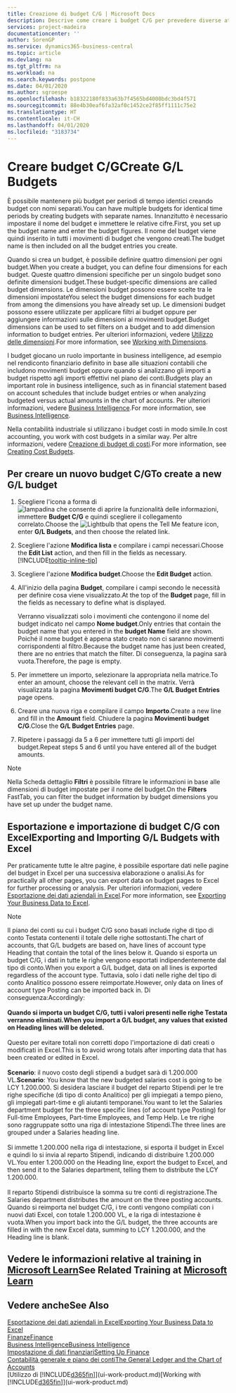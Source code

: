 ```yaml
---
title: Creazione di budget C/G | Microsoft Docs
description: Descrive come creare i budget C/G per prevedere diverse attività finanziarie e assegnare le dimensioni per scopi di business intelligence.
services: project-madeira
documentationcenter: ''
author: SorenGP
ms.service: dynamics365-business-central
ms.topic: article
ms.devlang: na
ms.tgt_pltfrm: na
ms.workload: na
ms.search.keywords: postpone
ms.date: 04/01/2020
ms.author: sgroespe
ms.openlocfilehash: b18322180f833a63b7f4565bd4000bdc3bd4f571
ms.sourcegitcommit: 88e4b30eaf6fa32af0c1452ce2f85ff1111c75e2
ms.translationtype: HT
ms.contentlocale: it-CH
ms.lasthandoff: 04/01/2020
ms.locfileid: "3183734"
---
```

# <a name="create-gl-budgets"></a><span data-ttu-id="409e1-103">Creare budget C/G</span><span class="sxs-lookup"><span data-stu-id="409e1-103">Create G/L Budgets</span></span>
<span data-ttu-id="409e1-104">È possibile mantenere più budget per periodi di tempo identici creando budget con nomi separati.</span><span class="sxs-lookup"><span data-stu-id="409e1-104">You can have multiple budgets for identical time periods by creating budgets with separate names.</span></span> <span data-ttu-id="409e1-105">Innanzitutto è necessario impostare il nome del budget e immettere le relative cifre.</span><span class="sxs-lookup"><span data-stu-id="409e1-105">First, you set up the budget name and enter the budget figures.</span></span> <span data-ttu-id="409e1-106">Il nome del budget viene quindi inserito in tutti i movimenti di budget che vengono creati.</span><span class="sxs-lookup"><span data-stu-id="409e1-106">The budget name is then included on all the budget entries you create.</span></span>  

<span data-ttu-id="409e1-107">Quando si crea un budget, è possibile definire quattro dimensioni per ogni budget.</span><span class="sxs-lookup"><span data-stu-id="409e1-107">When you create a budget, you can define four dimensions for each budget.</span></span> <span data-ttu-id="409e1-108">Queste quattro dimensioni specifiche per un singolo budget sono definite dimensioni budget.</span><span class="sxs-lookup"><span data-stu-id="409e1-108">These budget-specific dimensions are called budget dimensions.</span></span> <span data-ttu-id="409e1-109">Le dimensioni budget possono essere scelte tra le dimensioni impostate</span><span class="sxs-lookup"><span data-stu-id="409e1-109">You select the budget dimensions for each budget from among the dimensions you have already set up.</span></span> <span data-ttu-id="409e1-110">Le dimensioni budget possono essere utilizzate per applicare filtri ai budget oppure per aggiungere informazioni sulle dimensioni ai movimenti budget.</span><span class="sxs-lookup"><span data-stu-id="409e1-110">Budget dimensions can be used to set filters on a budget and to add dimension information to budget entries.</span></span> <span data-ttu-id="409e1-111">Per ulteriori informazioni, vedere [Utilizzo delle dimensioni](finance-dimensions.md).</span><span class="sxs-lookup"><span data-stu-id="409e1-111">For more information, see [Working with Dimensions](finance-dimensions.md).</span></span>

<span data-ttu-id="409e1-112">I budget giocano un ruolo importante in business intelligence, ad esempio nel rendiconto finanziario definito in base alle situazioni contabili che includono movimenti budget oppure quando si analizzano gli importi a budget rispetto agli importi effettivi nel piano dei conti.</span><span class="sxs-lookup"><span data-stu-id="409e1-112">Budgets play an important role in business intelligence, such as in financial statement based on account schedules that include budget entries or when analyzing budgeted versus actual amounts in the chart of accounts.</span></span> <span data-ttu-id="409e1-113">Per ulteriori informazioni, vedere [Business Intelligence](bi.md).</span><span class="sxs-lookup"><span data-stu-id="409e1-113">For more information, see [Business Intelligence](bi.md).</span></span>

<span data-ttu-id="409e1-114">Nella contabilità industriale si utilizzano i budget costi in modo simile.</span><span class="sxs-lookup"><span data-stu-id="409e1-114">In cost accounting, you work with cost budgets in a similar way.</span></span> <span data-ttu-id="409e1-115">Per altre informazioni, vedere [Creazione di budget di costi](finance-create-cost-budgets.md).</span><span class="sxs-lookup"><span data-stu-id="409e1-115">For more information, see [Creating Cost Budgets](finance-create-cost-budgets.md).</span></span>    

## <a name="to-create-a-new-gl-budget"></a><span data-ttu-id="409e1-116">Per creare un nuovo budget C/G</span><span class="sxs-lookup"><span data-stu-id="409e1-116">To create a new G/L budget</span></span>  
1. <span data-ttu-id="409e1-117">Scegliere l'icona a forma di ![lampadina che consente di aprire la funzionalità delle informazioni](media/ui-search/search_small.png "Informazioni sull'operazione che si desidera eseguire"), immettere **Budget C/G** e quindi scegliere il collegamento correlato.</span><span class="sxs-lookup"><span data-stu-id="409e1-117">Choose the ![Lightbulb that opens the Tell Me feature](media/ui-search/search_small.png "Tell me what you want to do") icon, enter **G/L Budgets**, and then choose the related link.</span></span>  
2. <span data-ttu-id="409e1-118">Scegliere l'azione **Modifica lista** e compilare i campi necessari.</span><span class="sxs-lookup"><span data-stu-id="409e1-118">Choose the **Edit List** action, and then fill in the fields as necessary.</span></span> [!INCLUDE[tooltip-inline-tip](includes/tooltip-inline-tip_md.md)]  
3. <span data-ttu-id="409e1-119">Scegliere l'azione **Modifica budget**.</span><span class="sxs-lookup"><span data-stu-id="409e1-119">Choose the **Edit Budget** action.</span></span>
4. <span data-ttu-id="409e1-120">All'inizio della pagina **Budget**, compilare i campi secondo le necessità per definire cosa viene visualizzato.</span><span class="sxs-lookup"><span data-stu-id="409e1-120">At the top of the **Budget** page, fill in the fields as necessary to define what is displayed.</span></span>  

    <span data-ttu-id="409e1-121">Verranno visualizzati solo i movimenti che contengono il nome del budget indicato nel campo **Nome budget**.</span><span class="sxs-lookup"><span data-stu-id="409e1-121">Only entries that contain the budget name that you entered in the **budget Name** field are shown.</span></span> <span data-ttu-id="409e1-122">Poiché il nome budget è appena stato creato non ci saranno movimenti corrispondenti al filtro.</span><span class="sxs-lookup"><span data-stu-id="409e1-122">Because the budget name has just been created, there are no entries that match the filter.</span></span> <span data-ttu-id="409e1-123">Di conseguenza, la pagina sarà vuota.</span><span class="sxs-lookup"><span data-stu-id="409e1-123">Therefore, the page is empty.</span></span>  
5. <span data-ttu-id="409e1-124">Per immettere un importo, selezionare la appropriata nella matrice.</span><span class="sxs-lookup"><span data-stu-id="409e1-124">To enter an amount, choose the relevant cell in the matrix.</span></span> <span data-ttu-id="409e1-125">Verrà visualizzata la pagina **Movimenti budget C/G**.</span><span class="sxs-lookup"><span data-stu-id="409e1-125">The **G/L Budget Entries** page opens.</span></span>  
6. <span data-ttu-id="409e1-126">Creare una nuova riga e compilare il campo **Importo**.</span><span class="sxs-lookup"><span data-stu-id="409e1-126">Create a new line and fill in the **Amount** field.</span></span> <span data-ttu-id="409e1-127">Chiudere la pagina **Movimenti budget C/G**.</span><span class="sxs-lookup"><span data-stu-id="409e1-127">Close the **G/L Budget Entries** page.</span></span>  
7. <span data-ttu-id="409e1-128">Ripetere i passaggi da 5 a 6 per immettere tutti gli importi del budget.</span><span class="sxs-lookup"><span data-stu-id="409e1-128">Repeat steps 5 and 6 until you have entered all of the budget amounts.</span></span>  

> [!NOTE]  
>  <span data-ttu-id="409e1-129">Nella Scheda dettaglio **Filtri** è possibile filtrare le informazioni in base alle dimensioni di budget impostate per il nome del budget.</span><span class="sxs-lookup"><span data-stu-id="409e1-129">On the **Filters** FastTab, you can filter the budget information by budget dimensions you have set up under the budget name.</span></span>

## <a name="exporting-and-importing-gl-budgets-with-excel"></a><span data-ttu-id="409e1-130">Esportazione e importazione di budget C/G con Excel</span><span class="sxs-lookup"><span data-stu-id="409e1-130">Exporting and Importing G/L Budgets with Excel</span></span>
<span data-ttu-id="409e1-131">Per praticamente tutte le altre pagine, è possibile esportare dati nelle pagine del budget in Excel per una successiva elaborazione o analisi.</span><span class="sxs-lookup"><span data-stu-id="409e1-131">As for practically all other pages, you can export data on budget pages to Excel for further processing or analysis.</span></span> <span data-ttu-id="409e1-132">Per ulteriori informazioni, vedere [Esportazione dei dati aziendali in Excel](about-export-data.md).</span><span class="sxs-lookup"><span data-stu-id="409e1-132">For more information, see [Exporting Your Business Data to Excel](about-export-data.md).</span></span>

> [!NOTE]
> <span data-ttu-id="409e1-133">Il piano dei conti su cui i budget C/G sono basati include righe di tipo di conto Testata contenenti il totale delle righe sottostanti.</span><span class="sxs-lookup"><span data-stu-id="409e1-133">The chart of accounts, that G/L budgets are based on, have lines of account type Heading that contain the total of the lines below it.</span></span> <span data-ttu-id="409e1-134">Quando si esporta un budget C/G, i dati in tutte le righe vengono esportati indipendentemente dal tipo di conto.</span><span class="sxs-lookup"><span data-stu-id="409e1-134">When you export a G/L budget, data on all lines is exported regardless of the account type.</span></span> <span data-ttu-id="409e1-135">Tuttavia, solo i dati nelle righe del tipo di conto Analitico possono essere reimportate.</span><span class="sxs-lookup"><span data-stu-id="409e1-135">However, only data on lines of account type Posting can be imported back in.</span></span> <span data-ttu-id="409e1-136">Di conseguenza:</span><span class="sxs-lookup"><span data-stu-id="409e1-136">Accordingly:</span></span> <br /><br /> <span data-ttu-id="409e1-137">**Quando si importa un budget C/G, tutti i valori presenti nelle righe Testata verranno eliminati.**</span><span class="sxs-lookup"><span data-stu-id="409e1-137">**When you import a G/L budget, any values that existed on Heading lines will be deleted.**</span></span> <br /><br /> <span data-ttu-id="409e1-138">Questo per evitare totali non corretti dopo l'importazione di dati creati o modificati in Excel.</span><span class="sxs-lookup"><span data-stu-id="409e1-138">This is to avoid wrong totals after importing data that has been created or edited in Excel.</span></span><br /><br /> <span data-ttu-id="409e1-139">**Scenario**: il nuovo costo degli stipendi a budget sarà di 1.200.000 VL.</span><span class="sxs-lookup"><span data-stu-id="409e1-139">**Scenario**: You know that the new budgeted salaries cost is going to be LCY 1.200.000.</span></span> <span data-ttu-id="409e1-140">Si desidera lasciare il budget del reparto Stipendi per le tre righe specifiche (di tipo di conto Analitico) per gli impiegati a tempo pieno, gli impiegati part-time e gli aiutanti temporanei.</span><span class="sxs-lookup"><span data-stu-id="409e1-140">You want to let the Salaries department budget for the three specific lines (of account type Posting) for Full-time Employees, Part-time Employees, and Temp Help.</span></span> <span data-ttu-id="409e1-141">Le tre righe sono raggruppate sotto una riga di intestazione Stipendi.</span><span class="sxs-lookup"><span data-stu-id="409e1-141">The three lines are grouped under a Salaries heading line.</span></span><br /><br /><span data-ttu-id="409e1-142">Si immette 1.200.000 nella riga di intestazione, si esporta il budget in Excel e quindi lo si invia al reparto Stipendi, indicando di distribuire 1.200.000 VL.</span><span class="sxs-lookup"><span data-stu-id="409e1-142">You enter 1.200.000 on the Heading line, export the budget to Excel, and then send it to the Salaries department, telling them to distribute the LCY 1.200.000.</span></span><br /><br /> <span data-ttu-id="409e1-143">Il reparto Stipendi distribuisce la somma su tre conti di registrazione.</span><span class="sxs-lookup"><span data-stu-id="409e1-143">The Salaries department distributes the amount on the three posting accounts.</span></span> <span data-ttu-id="409e1-144">Quando si reimporta nel budget C/G, i tre conti vengono compilati con i nuovi dati Excel, con totale 1.200.000 VL, e la riga di intestazione è vuota.</span><span class="sxs-lookup"><span data-stu-id="409e1-144">When you import back into the G/L budget, the three accounts are filled in with the new Excel data, summing to LCY 1.200.000, and the Heading line is blank.</span></span>

## <a name="see-related-training-at-microsoft-learn"></a><span data-ttu-id="409e1-145">Vedere le informazioni relative al training in [Microsoft Learn](/learn/modules/budgets-exchange-rates-dynamics-365-business-central/index)</span><span class="sxs-lookup"><span data-stu-id="409e1-145">See Related Training at [Microsoft Learn](/learn/modules/budgets-exchange-rates-dynamics-365-business-central/index)</span></span>

## <a name="see-also"></a><span data-ttu-id="409e1-146">Vedere anche</span><span class="sxs-lookup"><span data-stu-id="409e1-146">See Also</span></span>
[<span data-ttu-id="409e1-147">Esportazione dei dati aziendali in Excel</span><span class="sxs-lookup"><span data-stu-id="409e1-147">Exporting Your Business Data to Excel</span></span>](about-export-data.md)  
[<span data-ttu-id="409e1-148">Finanze</span><span class="sxs-lookup"><span data-stu-id="409e1-148">Finance</span></span>](finance.md)  
[<span data-ttu-id="409e1-149">Business Intelligence</span><span class="sxs-lookup"><span data-stu-id="409e1-149">Business Intelligence</span></span>](bi.md)  
[<span data-ttu-id="409e1-150">Impostazione di dati finanziari</span><span class="sxs-lookup"><span data-stu-id="409e1-150">Setting Up Finance</span></span>](finance-setup-finance.md)  
[<span data-ttu-id="409e1-151">Contabilità generale e piano dei conti</span><span class="sxs-lookup"><span data-stu-id="409e1-151">The General Ledger and the Chart of Accounts</span></span>](finance-general-ledger.md)  
<span data-ttu-id="409e1-152">[Utilizzo di [!INCLUDE[d365fin](includes/d365fin_md.md)]](ui-work-product.md)</span><span class="sxs-lookup"><span data-stu-id="409e1-152">[Working with [!INCLUDE[d365fin](includes/d365fin_md.md)]](ui-work-product.md)</span></span>  
